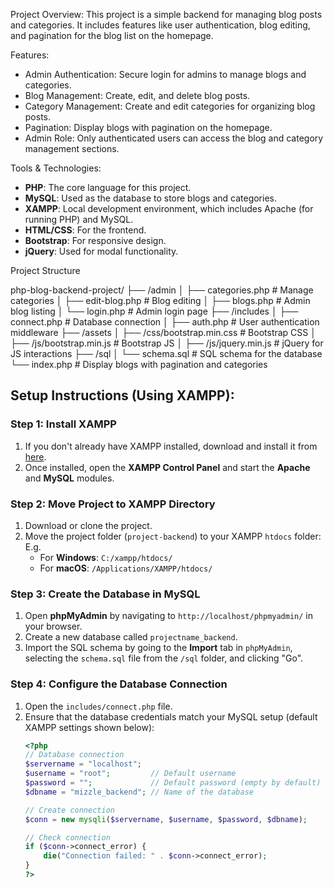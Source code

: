 Project Overview:
This project is a simple backend for managing blog posts and categories. It includes features like user authentication, blog editing, and pagination for the blog list on the homepage.

Features:
- Admin Authentication: Secure login for admins to manage blogs and categories.
- Blog Management: Create, edit, and delete blog posts.
- Category Management: Create and edit categories for organizing blog posts.
- Pagination: Display blogs with pagination on the homepage.
- Admin Role: Only authenticated users can access the blog and category management sections.

Tools & Technologies:
- **PHP**: The core language for this project.
- **MySQL**: Used as the database to store blogs and categories.
- **XAMPP**: Local development environment, which includes Apache (for running PHP) and MySQL.
- **HTML/CSS**: For the frontend.
- **Bootstrap**: For responsive design.
- **jQuery**: Used for modal functionality.


Project Structure

php-blog-backend-project/
├── /admin
│   ├── categories.php         # Manage categories
│   ├── edit-blog.php          # Blog editing
│   ├── blogs.php              # Admin blog listing
│   └── login.php              # Admin login page
├── /includes
│   ├── connect.php            # Database connection
│   ├── auth.php               # User authentication middleware
├── /assets
│   ├── /css/bootstrap.min.css # Bootstrap CSS
│   ├── /js/bootstrap.min.js   # Bootstrap JS
│   ├── /js/jquery.min.js      # jQuery for JS interactions
├── /sql
│   └── schema.sql             # SQL schema for the database
└── index.php                  # Display blogs with pagination and categories


## Setup Instructions (Using XAMPP):

### Step 1: Install XAMPP
1. If you don't already have XAMPP installed, download and install it from [here](https://www.apachefriends.org/index.html).
2. Once installed, open the **XAMPP Control Panel** and start the **Apache** and **MySQL** modules.

### Step 2: Move Project to XAMPP Directory
1. Download or clone the project.
2. Move the project folder (`project-backend`) to your XAMPP `htdocs` folder: E.g.
   - For **Windows**: `C:/xampp/htdocs/`
   - For **macOS**: `/Applications/XAMPP/htdocs/`

### Step 3: Create the Database in MySQL
1. Open **phpMyAdmin** by navigating to `http://localhost/phpmyadmin/` in your browser.
2. Create a new database called `projectname_backend`.
3. Import the SQL schema by going to the **Import** tab in `phpMyAdmin`, selecting the `schema.sql` file from the `/sql` folder, and clicking "Go".

### Step 4: Configure the Database Connection
1. Open the `includes/connect.php` file.
2. Ensure that the database credentials match your MySQL setup (default XAMPP settings shown below):
   ```php
   <?php
   // Database connection
   $servername = "localhost";
   $username = "root";         // Default username
   $password = "";             // Default password (empty by default)
   $dbname = "mizzle_backend"; // Name of the database

   // Create connection
   $conn = new mysqli($servername, $username, $password, $dbname);

   // Check connection
   if ($conn->connect_error) {
       die("Connection failed: " . $conn->connect_error);
   }
   ?>
